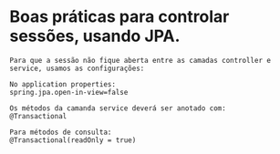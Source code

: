 # Boas práticas para controlar sessões, usando JPA.

    Para que a sessão não fique aberta entre as camadas controller e service, usamos as configurações:

    No application properties:
    spring.jpa.open-in-view=false

    Os métodos da camanda service deverá ser anotado com:
    @Transactional

    Para métodos de consulta:
    @Transactional(readOnly = true)

